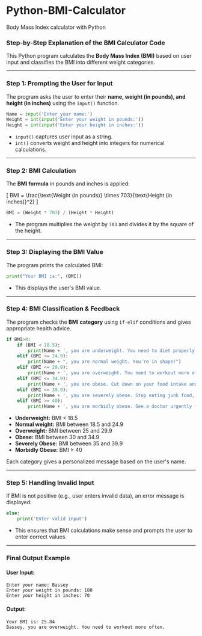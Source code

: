 # Python-BMI-Calculator
Body Mass Index calculator with Python
### Step-by-Step Explanation of the BMI Calculator Code

This Python program calculates the **Body Mass Index (BMI)** based on user input and classifies the BMI into different weight categories.

---

### Step 1: Prompting the User for Input
The program asks the user to enter their **name, weight (in pounds), and height (in inches)** using the `input()` function.

```python
Name = input('Enter your name:')
Weight = int(input('Enter your weight in pounds:'))
Height = int(input('Enter your height in inches:'))
```
- `input()` captures user input as a string.
- `int()` converts weight and height into integers for numerical calculations.

---

### Step 2: BMI Calculation
The **BMI formula** in pounds and inches is applied:

\[
BMI = \frac{\text{Weight (in pounds)} \times 703}{\text{Height (in inches)}^2}
\]

```python
BMI = (Weight * 703) / (Height * Height)
```
- The program multiplies the weight by `703` and divides it by the square of the height.

---

### Step 3: Displaying the BMI Value
The program prints the calculated BMI:

```python
print("Your BMI is:", (BMI))
```
- This displays the user's BMI value.

---

### Step 4: BMI Classification & Feedback
The program checks the **BMI category** using `if-elif` conditions and gives appropriate health advice.

```python
if BMI>0:
    if (BMI < 18.5):
        print(Name + ', you are underweight. You need to diet properly.')
    elif (BMI <= 24.9):
        print(Name + ", you are normal weight. You're in shape!")
    elif (BMI <= 29.9):
        print(Name + ', you are overweight. You need to workout more often.')
    elif (BMI <= 34.9):
        print(Name + ', you are obese. Cut down on your food intake and workout very often.')
    elif (BMI <= 39.9):
        print(Name + ', you are severely obese. Stop eating junk food, cut down on diet, and workout daily.')
    elif (BMI >= 40):
        print(Name + ', you are morbidly obese. See a doctor urgently for medical advice!')
```

- **Underweight:** BMI < 18.5  
- **Normal weight:** BMI between 18.5 and 24.9  
- **Overweight:** BMI between 25 and 29.9  
- **Obese:** BMI between 30 and 34.9  
- **Severely Obese:** BMI between 35 and 39.9  
- **Morbidly Obese:** BMI ≥ 40  

Each category gives a personalized message based on the user's name.

---

### Step 5: Handling Invalid Input
If BMI is not positive (e.g., user enters invalid data), an error message is displayed:

```python
else:
    print('Enter valid input')
```
- This ensures that BMI calculations make sense and prompts the user to enter correct values.

---

### Final Output Example
#### User Input:
```
Enter your name: Bassey
Enter your weight in pounds: 180
Enter your height in inches: 70
```
#### Output:
```
Your BMI is: 25.84
Bassey, you are overweight. You need to workout more often.
```
